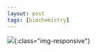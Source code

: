 ```yaml
---
layout: post
tags: [biochemistry]
---
```


![](https://classconnection.s3.amazonaws.com/386/flashcards/2744386/png/aa_derivatives-13EF7F7DF3265D49252-thumb400.png){:class="img-responsive"}


